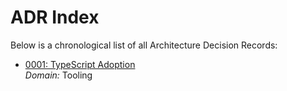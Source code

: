 # ADR Index

Below is a chronological list of all Architecture Decision Records:

- [0001: TypeScript Adoption](0001-typescript-adoption.md)  
  *Domain:* Tooling

<!-- when you add a new ADR, include it in this index with the right domain -->
